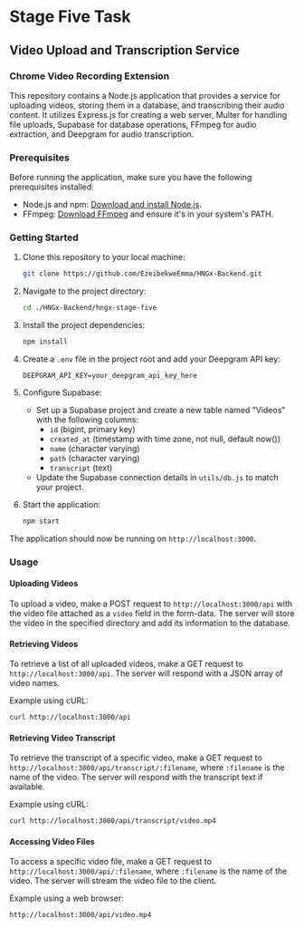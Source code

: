 # Stage Five Task

## Video Upload and Transcription Service

### Chrome Video Recording Extension

This repository contains a Node.js application that provides a service for uploading videos, storing them in a database, and transcribing their audio content. It utilizes Express.js for creating a web server, Multer for handling file uploads, Supabase for database operations, FFmpeg for audio extraction, and Deepgram for audio transcription.

### Prerequisites

Before running the application, make sure you have the following prerequisites installed:

- Node.js and npm: [Download and install Node.js](https://nodejs.org/).
- FFmpeg: [Download FFmpeg](https://www.ffmpeg.org/download.html) and ensure it's in your system's PATH.

### Getting Started

1. Clone this repository to your local machine:

   ```bash
   git clone https://github.com/EzeibekweEmma/HNGx-Backend.git
   ```

2. Navigate to the project directory:

   ```bash
   cd ./HNGx-Backend/hngx-stage-five
   ```

3. Install the project dependencies:

   ```bash
   npm install
   ```

4. Create a `.env` file in the project root and add your Deepgram API key:

   ```env
   DEEPGRAM_API_KEY=your_deepgram_api_key_here
   ```

5. Configure Supabase:

   - Set up a Supabase project and create a new table named "Videos" with the following columns:
     - `id` (bigint, primary key)
     - `created_at` (timestamp with time zone, not null, default now())
     - `name` (character varying)
     - `path` (character varying)
     - `transcript` (text)
   - Update the Supabase connection details in `utils/db.js` to match your project.

6. Start the application:

   ```bash
   npm start
   ```

The application should now be running on `http://localhost:3000`.

### Usage

#### Uploading Videos

To upload a video, make a POST request to `http://localhost:3000/api` with the video file attached as a `video` field in the form-data. The server will store the video in the specified directory and add its information to the database.

#### Retrieving Videos

To retrieve a list of all uploaded videos, make a GET request to `http://localhost:3000/api`. The server will respond with a JSON array of video names.

Example using cURL:

```bash
curl http://localhost:3000/api
```

#### Retrieving Video Transcript

To retrieve the transcript of a specific video, make a GET request to `http://localhost:3000/api/transcript/:filename`, where `:filename` is the name of the video. The server will respond with the transcript text if available.

Example using cURL:

```bash
curl http://localhost:3000/api/transcript/video.mp4
```

#### Accessing Video Files

To access a specific video file, make a GET request to `http://localhost:3000/api/:filename`, where `:filename` is the name of the video. The server will stream the video file to the client.

Example using a web browser:

```
http://localhost:3000/api/video.mp4
```
